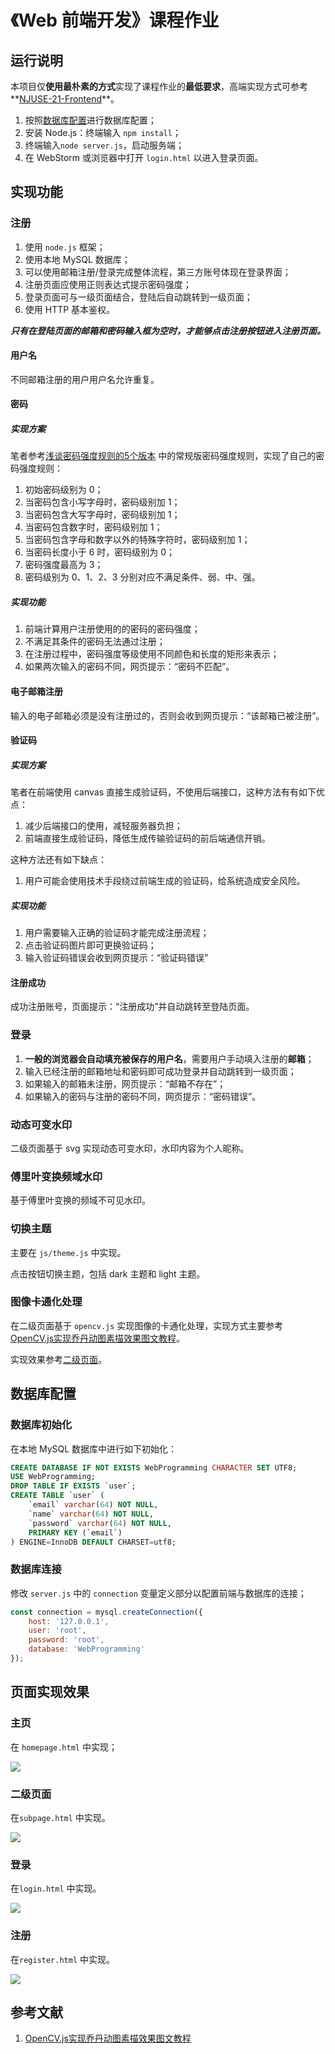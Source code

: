 # 《Web 前端开发》课程作业

## 运行说明

本项目仅**使用最朴素的方式**实现了课程作业的**最低要求**，高端实现方式可参考**[NJUSE-21-Frontend](https://github.com/YDJSIR-NJU/NJUSE-21-Frontend)**。

1. 按照[数据库配置](#数据库配置)进行数据库配置；
2. 安装 Node.js：终端输入 `npm install`；
3. 终端输入`node server.js`，启动服务端；
4. 在 WebStorm 或浏览器中打开 `login.html` 以进入登录页面。

## 实现功能

### 注册

1. 使用 `node.js` 框架；
2. 使用本地 MySQL 数据库；
3. 可以使用邮箱注册/登录完成整体流程，第三方账号体现在登录界面；
4. 注册页面应使用正则表达式提示密码强度；
5. 登录页面可与一级页面结合，登陆后自动跳转到一级页面；
6. 使用 HTTP 基本鉴权。

***只有在登陆页面的邮箱和密码输入框为空时，才能够点击注册按钮进入注册页面。***

#### 用户名

不同邮箱注册的用户用户名允许重复。

#### 密码

##### 实现方案

笔者参考[浅谈密码强度规则的5个版本](https://www.woshipm.com/pd/595757.html) 中的常规版密码强度规则，实现了自己的密码强度规则：

1. 初始密码级别为 0；
2. 当密码包含小写字母时，密码级别加 1；
3. 当密码包含大写字母时，密码级别加 1；
4. 当密码包含数字时，密码级别加 1；
5. 当密码包含字母和数字以外的特殊字符时，密码级别加 1；
6. 当密码长度小于 6 时，密码级别为 0；
7. 密码强度最高为 3；
8. 密码级别为 0、1、2、3 分别对应不满足条件、弱、中、强。

##### 实现功能

1. 前端计算用户注册使用的的密码的密码强度；
2. 不满足其条件的密码无法通过注册；
3. 在注册过程中，密码强度等级使用不同颜色和长度的矩形来表示；
4. 如果两次输入的密码不同，网页提示：“密码不匹配”。

#### 电子邮箱注册

输入的电子邮箱必须是没有注册过的，否则会收到网页提示：“该邮箱已被注册”。

#### 验证码

##### 实现方案

笔者在前端使用 canvas 直接生成验证码，不使用后端接口，这种方法有有如下优点：

1. 减少后端接口的使用，减轻服务器负担；
2. 前端直接生成验证码，降低生成传输验证码的前后端通信开销。

这种方法还有如下缺点：

1. 用户可能会使用技术手段绕过前端生成的验证码，给系统造成安全风险。

##### 实现功能

1. 用户需要输入正确的验证码才能完成注册流程；
2. 点击验证码图片即可更换验证码；
3. 输入验证码错误会收到网页提示：“验证码错误”

#### 注册成功

成功注册账号，页面提示：“注册成功”并自动跳转至登陆页面。

### 登录

1. **一般的浏览器会自动填充被保存的用户名**，需要用户手动填入注册的**邮箱**；
2. 输入已经注册的邮箱地址和密码即可成功登录并自动跳转到一级页面；
3. 如果输入的邮箱未注册，网页提示：“邮箱不存在”；
4. 如果输入的密码与注册的密码不同，网页提示：“密码错误”。

### 动态可变水印

二级页面基于 svg 实现动态可变水印，水印内容为个人昵称。

### 傅里叶变换频域水印

基于傅里叶变换的频域不可见水印。

### 切换主题

主要在 `js/theme.js` 中实现。

点击按钮切换主题，包括 dark 主题和 light 主题。

### 图像卡通化处理

在二级页面基于 `opencv.js` 实现图像的卡通化处理，实现方式主要参考[OpenCV.js实现乔丹动图素描效果图文教程](https://www.jb51.net/article/257984.htm)。 

实现效果参考[二级页面](#二级页面)。

## 数据库配置

### 数据库初始化

在本地 MySQL 数据库中进行如下初始化：

```sql
CREATE DATABASE IF NOT EXISTS WebProgramming CHARACTER SET UTF8;
USE WebProgramming;
DROP TABLE IF EXISTS `user`;
CREATE TABLE `user` (
	`email` varchar(64) NOT NULL,
	`name` varchar(64) NOT NULL,
	`password` varchar(64) NOT NULL,
	PRIMARY KEY (`email`)
) ENGINE=InnoDB DEFAULT CHARSET=utf8;
```

### 数据库连接

修改 `server.js` 中的 `connection` 变量定义部分以配置前端与数据库的连接；

```js
const connection = mysql.createConnection({
    host: '127.0.0.1',
    user: 'root',
    password: 'root',
    database: 'WebProgramming'
});
```

## 页面实现效果

### 主页

在 `homepage.html` 中实现；

![](README/image-20230118224352809.png)

### 二级页面

在`subpage.html` 中实现。

![](README/image-20230118224417189.png)

### 登录

在`login.html` 中实现。

![](README/image-20230118224514465.png)

### 注册

在`register.html` 中实现。

![](README/image-20230118224703162.png)

## 参考文献

1. [OpenCV.js实现乔丹动图素描效果图文教程](https://www.jb51.net/article/257984.htm) 
